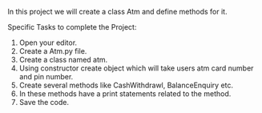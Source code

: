 In this project we will create a class Atm and define methods for it.

Specific Tasks to complete the Project:
1. Open your editor.
2. Create a Atm.py file.
3. Create a class named atm.
4. Using constructor create object which will take users atm card number and pin number.
5. Create several methods like CashWithdrawl, BalanceEnquiry etc.
6. In these methods have a print statements related to the method.
7. Save the code.